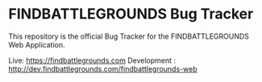 # FINDBATTLEGROUNDS Bug Tracker
This repository is the official Bug Tracker for the FINDBATTLEGROUNDS Web Application.

Live: https://findbattlegrounds.com
Development : http://dev.findbattlegrounds.com/findbattlegrounds-web
